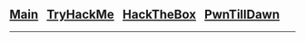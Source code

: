 <h2 class="mume-header" id="mainindexhtml-nbspnbsp-contactcontacthtml"><a
href="../index.html">Main</a>&#xA0;&#xA0;&#xA0;<a 
href="./blogs/TryHackMe/index.html">TryHackMe</a>&#xA0;&#xA0;&#xA0;<a
href="./blogs/HackTheBox/index.html">HackTheBox</a>&#xA0;&#xA0;&#xA0;<a
href="./blogs/PwnTillDawn/index.html">PwnTillDawn</a>&#xA0;&#xA0;&#xA0;</h2>
<hr>